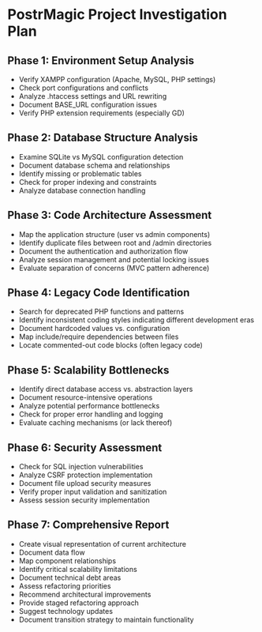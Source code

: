 # PostrMagic Project Investigation Plan

## Phase 1: Environment Setup Analysis
- Verify XAMPP configuration (Apache, MySQL, PHP settings)
- Check port configurations and conflicts
- Analyze .htaccess settings and URL rewriting
- Document BASE_URL configuration issues
- Verify PHP extension requirements (especially GD)

## Phase 2: Database Structure Analysis
- Examine SQLite vs MySQL configuration detection
- Document database schema and relationships
- Identify missing or problematic tables
- Check for proper indexing and constraints
- Analyze database connection handling

## Phase 3: Code Architecture Assessment
- Map the application structure (user vs admin components)
- Identify duplicate files between root and /admin directories
- Document the authentication and authorization flow
- Analyze session management and potential locking issues
- Evaluate separation of concerns (MVC pattern adherence)

## Phase 4: Legacy Code Identification
- Search for deprecated PHP functions and patterns
- Identify inconsistent coding styles indicating different development eras
- Document hardcoded values vs. configuration
- Map include/require dependencies between files
- Locate commented-out code blocks (often legacy code)

## Phase 5: Scalability Bottlenecks
- Identify direct database access vs. abstraction layers
- Document resource-intensive operations
- Analyze potential performance bottlenecks
- Check for proper error handling and logging
- Evaluate caching mechanisms (or lack thereof)

## Phase 6: Security Assessment
- Check for SQL injection vulnerabilities
- Analyze CSRF protection implementation
- Document file upload security measures
- Verify proper input validation and sanitization
- Assess session security implementation

## Phase 7: Comprehensive Report
- Create visual representation of current architecture
- Document data flow
- Map component relationships
- Identify critical scalability limitations
- Document technical debt areas
- Assess refactoring priorities
- Recommend architectural improvements
- Provide staged refactoring approach
- Suggest technology updates
- Document transition strategy to maintain functionality
